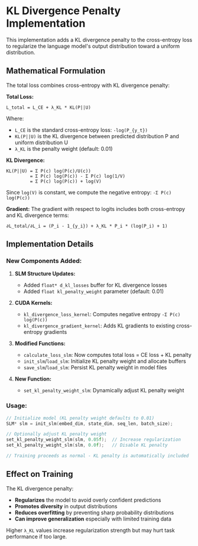 # KL Divergence Penalty Implementation

This implementation adds a KL divergence penalty to the cross-entropy loss to regularize the language model's output distribution toward a uniform distribution.

## Mathematical Formulation

The total loss combines cross-entropy with KL divergence penalty:

**Total Loss:**
```
L_total = L_CE + λ_KL * KL(P||U)
```

Where:
- `L_CE` is the standard cross-entropy loss: `-log(P_{y_t})`
- `KL(P||U)` is the KL divergence between predicted distribution P and uniform distribution U
- `λ_KL` is the penalty weight (default: 0.01)

**KL Divergence:**
```
KL(P||U) = Σ P(c) log(P(c)/U(c))
         = Σ P(c) log(P(c)) - Σ P(c) log(1/V)
         = Σ P(c) log(P(c)) + log(V)
```

Since `log(V)` is constant, we compute the negative entropy: `-Σ P(c) log(P(c))`

**Gradient:**
The gradient with respect to logits includes both cross-entropy and KL divergence terms:
```
∂L_total/∂L_i = (P_i - 1_{y_i}) + λ_KL * P_i * (log(P_i) + 1)
```

## Implementation Details

### New Components Added:

1. **SLM Structure Updates:**
   - Added `float* d_kl_losses` buffer for KL divergence losses
   - Added `float kl_penalty_weight` parameter (default: 0.01)

2. **CUDA Kernels:**
   - `kl_divergence_loss_kernel`: Computes negative entropy `-Σ P(c) log(P(c))`
   - `kl_divergence_gradient_kernel`: Adds KL gradients to existing cross-entropy gradients

3. **Modified Functions:**
   - `calculate_loss_slm`: Now computes total loss = CE loss + KL penalty
   - `init_slm`/`load_slm`: Initialize KL penalty weight and allocate buffers
   - `save_slm`/`load_slm`: Persist KL penalty weight in model files

4. **New Function:**
   - `set_kl_penalty_weight_slm`: Dynamically adjust KL penalty weight

### Usage:

```c
// Initialize model (KL penalty weight defaults to 0.01)
SLM* slm = init_slm(embed_dim, state_dim, seq_len, batch_size);

// Optionally adjust KL penalty weight
set_kl_penalty_weight_slm(slm, 0.05f);  // Increase regularization
set_kl_penalty_weight_slm(slm, 0.0f);   // Disable KL penalty

// Training proceeds as normal - KL penalty is automatically included
```

## Effect on Training

The KL divergence penalty:
- **Regularizes** the model to avoid overly confident predictions
- **Promotes diversity** in output distributions  
- **Reduces overfitting** by preventing sharp probability distributions
- **Can improve generalization** especially with limited training data

Higher `λ_KL` values increase regularization strength but may hurt task performance if too large.